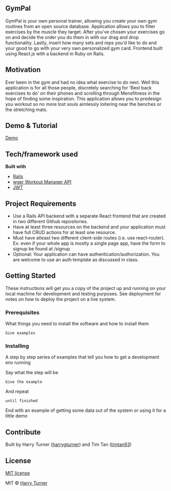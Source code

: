 ## GymPal 
GymPal is your own personal trainer, allowing you create your own gym routines from an open source database. Application allows you to filter exercises by the muscle they target. After you've chosen your exercises go on and decide the order you do them in with our drag and drop functionality. Lastly, insert how many sets and reps you'd like to do and your good to go with your very own personalized gym card. Frontend built using React.js with a backend in Ruby on Rails. 

## Motivation
Ever been in the gym and had no idea what exercise to do next. Well this application is for all those people, discretely searching for 'Best back exercises to do' on their phones and scrolling through Mensfitness in the hope of finding some inspiration. This application allows you to predesign you workout so no more lost souls aimlessly loitering near the benches or the stretching mats. 
 
## Demo & Tutorial
[Demo](https://youtu.be/34xTIUXTzwg)

## Tech/framework used

<b>Built with</b>
- [Rails](https://rubyonrails.org/)
- [wger Workout Manager API](https://www.programmableweb.com/api/wger-workout-manager)
- [JWT](https://jwt.io/) 

## Project Requirements

- Use a Rails API backend with a separate React frontend that are created in two different Github repositories.
- Have at least three resources on the backend and your application must have full CRUD actions for at least one resource.
- Must have atleast two different client-side routes (i.e. use react-router). Ex: even if your whole app is mostly a single page app, have the form to signup be found at /signup
- Optional: Your application can have authentication/authorization. You are welcome to use an auth template as discussed in class.

## Getting Started

These instructions will get you a copy of the project up and running on your local machine for development and testing purposes. See deployment for notes on how to deploy the project on a live system.

### Prerequisites

What things you need to install the software and how to install them

```
Give examples
```

### Installing

A step by step series of examples that tell you how to get a development env running

Say what the step will be

```
Give the example
```

And repeat

```
until finished
```

End with an example of getting some data out of the system or using it for a little demo

## Contribute

Built by Harry Turner ([harrygturner](https://github.com/harrygturner)) and Tim Tan ([timtan93](https://github.com/timtan93))

## License
[MIT license](https://opensource.org/licenses/mit-license.php)

MIT © [Harry Turner](https://github.com/harrygturner)
